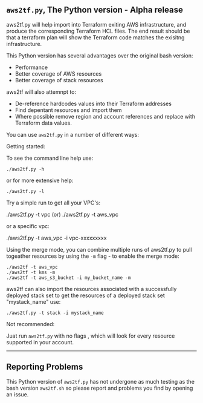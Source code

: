 ## `aws2tf.py`, The Python version - Alpha release

aws2tf.py will help import into Terraform exiting AWS infrastructure, and produce the corresponding Terraform HCL files. The end result should be that a terraform plan will show the Terraform code matches the exisitng infrastructure.

This Python version has several advantages over the original bash version:

* Performance
* Better coverage of AWS resources
* Better coverage of stack resources



aws2tf will also attemnpt to:

* De-reference hardcodes values into their Terraform addresses
* Find depentant resources and import them
* Where possible remove region and account references and replace with Terraform data values.

You can use `aws2tf.py` in a number of different ways:





Getting started:

To see the command line help use:

```
./aws2tf.py -h
```

or for more extensive help:

```
./aws2tf.py -l
```

Try a simple run to get all your VPC's:

./aws2tf.py -t vpc   (or)  ./aws2tf.py -t aws_vpc

or a specific vpc:

./aws2tf.py -t aws_vpc -i vpc-xxxxxxxxx


Using the merge mode, you can combine multiple runs of aws2tf.py to pull togeather resources by using the `-m` flag - to enable the merge mode:

```
./aws2tf -t aws_vpc
./aws2tf -t kms -m
./aws2tf -t aws_s3_bucket -i my_bucket_name -m
```

aws2tf can also import the resources associated with a successfully deployed stack set to get the resources of a deployed stack set "mystack_name" use:

```
./aws2tf.py -t stack -i mystack_name
```


Not recommended:

Juat run `aws2tf.py` with no flags , which will look for every resource supported in your account.

-----

## Reporting Problems

This Python version of `aws2tf.py` has not undergone as much testing as the bash version `aws2tf.sh` so please report and problems you find by opening an issue.


